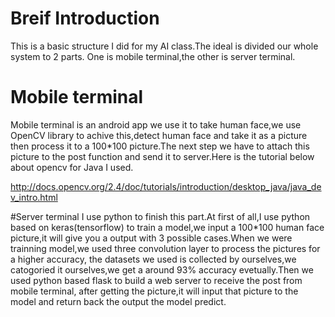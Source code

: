 # Breif Introduction
This is a basic structure I did for my AI class.The ideal is divided our whole system to 2 parts.
One is mobile terminal,the other is server terminal.

# Mobile terminal
Mobile terminal is an android app we use it 
to take human face,we use OpenCV library to achive this,detect human face and take it as a picture 
then process it to a 100*100 picture.The next step we have to attach this picture to the post 
function and send it to server.Here is the tutorial below about opencv for Java I used.

http://docs.opencv.org/2.4/doc/tutorials/introduction/desktop_java/java_dev_intro.html

#Server terminal
I use python to finish this part.At first of all,I use python based on keras(tensorflow) to train
a model,we input a 100*100 human face picture,it will give you a output with 3 possible cases.When 
we were trainning model,we used three convolution layer to process the pictures for a higher accuracy,
the datasets we used is collected by ourselves,we catogoried it ourselves,we get a around 93% accuracy
evetually.Then we used python based flask to build a web server to receive the post from mobile terminal,
after getting the picture,it will input that picture to the model and return back the output the model 
predict.

